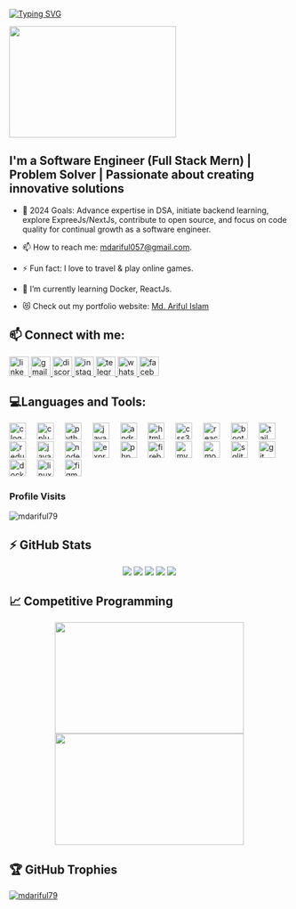 

<!--
**mdariful79/mdariful79** is a ✨ _special_ ✨ repository because its `README.md` (this file) appears on your GitHub profile.

Here are some ideas to get you started:

- 🔭 I’m currently working on ...
- 🌱 I’m currently learning ...
- 👯 I’m looking to collaborate on ...
- 🤔 I’m looking for help with ...
- 💬 Ask me about ...
- 📫 How to reach me: ...
- 😄 Pronouns: ...
- ⚡ Fun fact: ...
-->

[![Typing SVG](https://readme-typing-svg.demolab.com?font=Fira+Code&pause=1000&color=0CC729FD&random=false&width=435&lines=HI+there%2C+I'm+Md.+Ariful+Islam!%F0%9F%91%8B)](https://git.io/typing-svg)


<p align="left">
  <a>
    <img src="https://media.giphy.com/media/v1.Y2lkPTc5MGI3NjExdXlqcnluaDB4NGFqOGYzNnp6bm93enhqZXc2dGM3aWozdmVtdXhiciZlcD12MV9pbnRlcm5hbF9naWZfYnlfaWQmY3Q9Zw/ujuMWY0nW4TdK7xrUW/giphy.gif" width="300" height="200">
  </a>
</p>


## I'm a Software Engineer (Full Stack Mern) | Problem Solver | Passionate about creating innovative solutions

- 🥅 2024 Goals: Advance expertise in DSA, initiate backend learning, explore ExpreeJs/NextJs, contribute to open source, and focus on code quality for continual growth as a software engineer.

  
- 📫 How to reach me: mdariful057@gmail.com.
- ⚡ Fun fact: I love to travel & play online games. 
- 🌱 I’m currently learning Docker, ReactJs.
- 😻 Check out my portfolio website: [Md. Ariful Islam](https://ariful79.netlify.app/)




## 📫 Connect with me:

<div align="left">
  <a href="https://www.linkedin.com/in/ariful79/" target="_blank">
    <img src="https://img.shields.io/static/v1?message=LinkedIn&logo=linkedin&label=&color=0077B5&logoColor=white&labelColor=&style=for-the-badge" height="35" alt="linkedin logo"  />
  </a>
  <a href="mdariful057@gmail.com" target="_blank">
    <img src="https://img.shields.io/static/v1?message=Gmail&logo=gmail&label=&color=D14836&logoColor=white&labelColor=&style=for-the-badge" height="35" alt="gmail logo"  />
  </a>
  <a href="https://discord.com/channels/ariful79" target="_blank">
    <img src="https://img.shields.io/static/v1?message=Discord&logo=discord&label=&color=7289DA&logoColor=white&labelColor=&style=for-the-badge" height="35" alt="discord logo"  />
  </a>
  <a href="https://www.instagram.com/_ariful79_/" target="_blank">
    <img src="https://img.shields.io/static/v1?message=Instagram&logo=instagram&label=&color=E4405F&logoColor=white&labelColor=&style=for-the-badge" height="35" alt="instagram logo"  />
  </a>
  <a href="https://t.me/NullBrain79" target="_blank">
    <img src="https://img.shields.io/static/v1?message=Telegram&logo=telegram&label=&color=2CA5E0&logoColor=white&labelColor=&style=for-the-badge" height="35" alt="telegram logo"  />
  </a>
  <a href="+8801521219552" target="_blank">
    <img src="https://img.shields.io/static/v1?message=Whatsapp&logo=whatsapp&label=&color=25D366&logoColor=white&labelColor=&style=for-the-badge" height="35" alt="whatsapp logo"  />
  </a>
  <a href="https://www.facebook.com/ariful79official/" target="_blank">
    <img src="https://img.shields.io/static/v1?message=Facebook&logo=facebook&label=&color=1877F2&logoColor=white&labelColor=&style=for-the-badge" height="35" alt="facebook logo"  />
  </a>
</div>


## 💻Languages and Tools:

<p align="left">
  <img src="https://cdn.jsdelivr.net/gh/devicons/devicon/icons/c/c-original.svg" height="30" alt="c logo"  />
  <img width="12" />
  <img src="https://cdn.jsdelivr.net/gh/devicons/devicon/icons/cplusplus/cplusplus-original.svg" height="30" alt="cplusplus logo"  />
  <img width="12" />
  <img src="https://cdn.jsdelivr.net/gh/devicons/devicon/icons/python/python-original.svg" height="30" alt="python logo"  />
  <img width="12" />
  <img src="https://cdn.jsdelivr.net/gh/devicons/devicon/icons/java/java-original.svg" height="30" alt="java logo"  />
  <img width="12" />
  <img src="https://cdn.jsdelivr.net/gh/devicons/devicon/icons/android/android-original.svg" height="30" alt="android logo"  />
  <img width="12" />
  <img src="https://cdn.jsdelivr.net/gh/devicons/devicon/icons/html5/html5-original.svg" height="30" alt="html5 logo"  />
  <img width="12" />
  <img src="https://cdn.jsdelivr.net/gh/devicons/devicon/icons/css3/css3-original.svg" height="30" alt="css3 logo"  />
  <img width="12" />
  <img src="https://cdn.jsdelivr.net/gh/devicons/devicon/icons/react/react-original.svg" height="30" alt="react logo"  />
  <img width="12" />
  <img src="https://cdn.jsdelivr.net/gh/devicons/devicon/icons/bootstrap/bootstrap-original.svg" height="30" alt="bootstrap logo"  />
  <img width="12" />
  <img src="https://cdn.simpleicons.org/tailwindcss/06B6D4" height="30" alt="tailwindcss logo"  />
  <img width="12" />
  <img src="https://cdn.jsdelivr.net/gh/devicons/devicon/icons/redux/redux-original.svg" height="30" alt="redux logo"  />
  <img width="12" />
  <img src="https://cdn.jsdelivr.net/gh/devicons/devicon/icons/javascript/javascript-original.svg" height="30" alt="javascript logo"  />
  <img width="12" />
  <img src="https://cdn.jsdelivr.net/gh/devicons/devicon/icons/nodejs/nodejs-original.svg" height="30" alt="nodejs logo"  />
  <img width="12" />
  <img src="https://skillicons.dev/icons?i=express" height="30" alt="express logo"  />
  <img width="12" />
  <img src="https://cdn.jsdelivr.net/gh/devicons/devicon/icons/php/php-original.svg" height="30" alt="php logo"  />
  <img width="12" />
  <img src="https://cdn.jsdelivr.net/gh/devicons/devicon/icons/firebase/firebase-plain.svg" height="30" alt="firebase logo"  />
  <img width="12" />
  <img src="https://cdn.jsdelivr.net/gh/devicons/devicon/icons/mysql/mysql-original.svg" height="30" alt="mysql logo"  />
  <img width="12" />
  <img src="https://cdn.jsdelivr.net/gh/devicons/devicon/icons/mongodb/mongodb-original.svg" height="30" alt="mongodb logo"  />
  <img width="12" />
  <img src="https://cdn.jsdelivr.net/gh/devicons/devicon/icons/sqlite/sqlite-original.svg" height="30" alt="sqlite logo"  />
  <img width="12" />
  <img src="https://cdn.jsdelivr.net/gh/devicons/devicon/icons/git/git-original.svg" height="30" alt="git logo"  />
  <img width="12" />
  <img src="https://cdn.jsdelivr.net/gh/devicons/devicon/icons/docker/docker-original.svg" height="30" alt="docker logo"  />
  <img width="12" />
  <img src="https://cdn.jsdelivr.net/gh/devicons/devicon/icons/linux/linux-original.svg" height="30" alt="linux logo"  />
  <img width="12" />
  <img src="https://cdn.jsdelivr.net/gh/devicons/devicon/icons/figma/figma-original.svg" height="30" alt="figma logo"  />
</p>


### Profile Visits
<p align="left"> <img src="https://komarev.com/ghpvc/?username=mdariful79&label=Profile%20views&color=0e75b6&style=flat" alt="mdariful79" /> </p>


## ⚡ GitHub Stats
<div align="center">
<img src="http://github-profile-summary-cards.vercel.app/api/cards/profile-details?username=mdariful79&theme=2077" />
<img src="http://github-profile-summary-cards.vercel.app/api/cards/repos-per-language?username=mdariful79&theme=2077"/>
<img src="http://github-profile-summary-cards.vercel.app/api/cards/most-commit-language?username=mdariful79&theme=2077"/>
<img src="http://github-profile-summary-cards.vercel.app/api/cards/stats?username=mdariful79&theme=2077"/>
<img src="http://github-profile-summary-cards.vercel.app/api/cards/productive-time?username=mdariful79&theme=2077&utcOffset=8"/>
</div>

## 📈 Competitive Programming
<div align="center">
  <a>
    <img src="https://leetcard.jacoblin.cool/ariful79?theme=light&font=McLaren&ext=heatmap" width="340" height="200"/>
  <img src="https://codeforces-readme-stats.vercel.app/api/card?username=ariful79" width="340" height="200"/>
  </a>
</div>



## 🏆 GitHub Trophies

<p align="left"> <a href="https://github.com/ryo-ma/github-profile-trophy"><img src="https://github-profile-trophy.vercel.app/?username=mdariful79&theme=" alt="mdariful79" /></a> </p>

